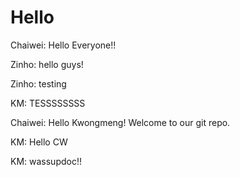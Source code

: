 # Hello

Chaiwei: Hello Everyone!!

Zinho: hello guys!

Zinho: testing

KM: TESSSSSSSS

Chaiwei: Hello Kwongmeng! Welcome to our git repo.

KM: Hello CW

KM: wassupdoc!!
